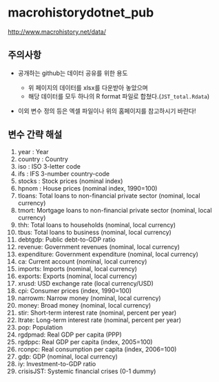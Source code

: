 # macrohistorydotnet_pub
http://www.macrohistory.net/data/

## 주의사항 

* 공개하는 github는 데이터 공유를 위한 용도
   * 위 페이지의 데이터를 xlsx를 다운받아 놓았으며 
   * 해당 데이터를 모두 하나의 R format 파일로 합쳤다.(`JST_total.Rdata`) 
    
* 이외 변수 정의 등은 엑셀 파일이나 위의 홈페이지를 참고하시기 바란다! 

## 변수 간략 해설 

1. year : Year
2. country : Country
3. iso : ISO 3-letter code
4. ifs : IFS 3-number country-code
5. stocks : Stock prices (nominal index)
6. hpnom : House prices (nominal index, 1990=100)
7. tloans:	Total loans to non-financial private sector (nominal, local currency)
8. tmort:	Mortgage loans to non-financial private sector (nominal, local currency)
9. thh:	Total loans to households (nominal, local currency)
10. tbus:	Total loans to business (nominal, local currency)
11. debtgdp:	Public debt-to-GDP ratio
12. revenue:	Government revenues (nominal, local currency)
13. expenditure:	Government expenditure (nominal, local currency)
14. ca:	Current account (nominal, local currency)
15. imports:	Imports (nominal, local currency)
16. exports:	Exports (nominal, local currency)
17. xrusd:	USD exchange rate (local currency/USD)
18. cpi:	Consumer prices (index, 1990=100)
19. narrowm:	Narrow money (nominal, local currency)
20. money:	Broad money (nominal, local currency)
21. stir:	Short-term interest rate (nominal, percent per year)
22. ltrate:	Long-term interest rate (nominal, percent per year)
23. pop:	Population
24. rgdpmad:	Real GDP per capita (PPP)
25. rgdppc:	Real GDP per capita (index, 2005=100)
26. rconpc:	Real consumption per capita (index, 2006=100)
27. gdp:	GDP (nominal, local currency)
28. iy:	Investment-to-GDP ratio
29. crisisJST:	Systemic financial crises (0-1 dummy)
